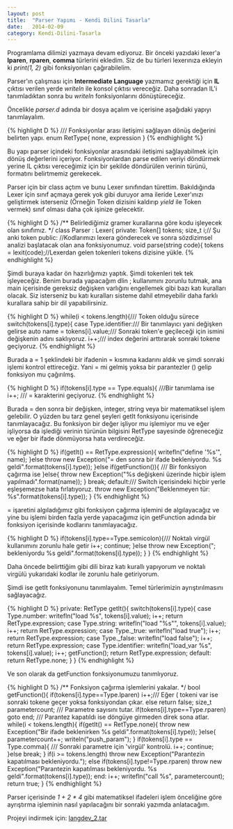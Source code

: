 ```yaml
---
layout: post
title:  "Parser Yapımı - Kendi Dilini Tasarla"
date:   2014-02-09
category: Kendi-Dilini-Tasarla
---
```

Programlama dilimizi yazmaya devam ediyoruz. Bir önceki yazıdaki lexer'a **lparen**, **rparen**, **comma** türlerini ekledim. Siz de bu türleri lexerınıza ekleyin ki *print(1, 2)* gibi fonksiyonları çağırabilelim.

Parser'ın çalışması için **Intermediate Language** yazmamız gerektiği için **IL** çıktısı verilen yerde *writeln* ile konsol çıktısı vereceğiz. Daha sonradan IL'i tanımladıktan sonra bu *writeln* fonksiyonlarını dönüştüreceğiz.

Öncelikle *parser.d* adında bir dosya açalım ve içerisine aşağıdaki yapıyı tanımlayalım.

{% highlight D %}
/// Fonksiyonlar arası iletişimi sağlayan dönüş değerini belirten yapı.
enum RetType{
      none, expression
}
{% endhighlight %}

Bu yapı parser içindeki fonksiyonlar arasındaki iletişimi sağlayabilmek için dönüş değerlerini içeriyor. Fonksiyonlardan parse edilen veriyi döndürmek yerine IL çıktısı vereceğimiz için bir şekilde döndürülen verinin türünü, formatını belirtmemiz gerekecek.

Parser için bir class açtım ve bunu Lexer sınıfından türettim. Bakıldığında Lexer için sınıf açmaya gerek yok gibi duruyor ama ileride Lexer'ınızı geliştirmek isterseniz (Örneğin Token dizisini kaldırıp *yield* ile Token vermek) sınıf olması daha çok işinize gelecektir.

{% highlight D %}
/**
 Belirlediğimiz gramer kurallarına göre kodu işleyecek olan sınıfımız.
 */
class Parser : Lexer{
    private:
        Token[] tokens;
        size_t i;// Şu anki token
    public:
        //Kodlarımızı lexera gönderecek ve sonra sözdizimsel analizi başlatacak olan ana fonksiyonumuz.
        void parse(string code){
            tokens = lexit(code);//Lexerdan gelen tokenleri tokens dizisine yükle.
{% endhighlight %}

Şimdi buraya kadar ön hazırlığımızı yaptık. Şimdi tokenleri tek tek işleyeceğiz. Benim burada yapacağım dlin ; kullanımını zorunlu tutmak, ana main içerisinde gereksiz değişken varlığını engellemek gibi bazı katı kuralları olacak. Siz isterseniz bu katı kuralları sisteme dahil etmeyebilir daha farklı kurallara sahip bir dil yapabilirsiniz.

{% highlight D %}
while(i < tokens.length){/// Token olduğu sürece
    switch(tokens[i].type){
        case Type.identifier:/// Bir tanımlayıcı yani değişken gelirse
            auto name = tokens[i].value;/// Sonraki token'e geçileceği için ismini değişkenin adını saklıyoruz.
            i++;/// index değerini arttırarak sonraki tokene geçiyoruz.
{% endhighlight %}

Burada a = 1 şeklindeki bir ifadenin = kısmına kadarını aldık ve şimdi sonraki işlemi kontrol ettireceğiz. Yani = mi gelmiş yoksa bir parantezler () gelip fonksiyon mu çağırılmş.

{% highlight D %}
if(tokens[i].type == Type.equals){ ///Bir tanımlama ise
    i++; /// = karakterini geçiyoruz.
{% endhighlight %}

Burada = den sonra bir değişken, integer, string veya bir matematiksel işlem gelebilir. O yüzden bu tarz genel şeyleri getIt fonksiyonu içerisinde tanımlayacağız. Bu fonksiyon bir değer işliyor mu işlemiyor mu ve eğer işliyorsa da işlediği verinin türünün bilgisini RetType sayesinde öğreneceğiz ve eğer bir ifade dönmüyorsa hata verdireceğiz.

{% highlight D %}
          if(getIt() == RetType.expression){
                writefln("define '%s'", name);
            }else throw new Exception("= den sonra bir ifade bekleniyordu. %s geldi".format(tokens[i].type));
        }else if(getFunction()){ /// Bir fonksiyon çağırma ise
        }else{
            throw new Exception("%s değişkeni üzerinde hiçbir işlem yapılmadı".format(name));
        }
        break;
    default:/// Switch içerisindeki hiçbir yerle eşleşemezse hata fırlatıyoruz.
        throw new Exception("Beklenmeyen tür: %s".format(tokens[i].type));
}
{% endhighlight %}

= işaretini algıladığımız gibi fonksiyon çağırma işlemini de algılayacağız ve yine bu işlemi birden fazla yerde yapacağımız için getFunction adında bir fonksiyon içerisinde kodlarını tanımlayacağız.

{% highlight D %}
      if(tokens[i].type==Type.semicolon){/// Noktalı virgül kullanımını zorunlu hale getir
            i++;
            continue;
        }else throw new Exception("; bekleniyordu %s geldi".format(tokens[i].type));
    }
}
{% endhighlight %}

Daha öncede belirttiğim gibi dili biraz katı kurallı yapıyorum ve noktalı virgülü yukarıdaki kodlar ile zorunlu hale getiriyorum.

Şimdi ise getIt fonksiyonunu tanımlayalım. Temel türlerimizin ayrıştırılmasını sağlayacağız.

{% highlight D %}
private:
RetType getIt(){
    switch(tokens[i].type){
        case Type.number:
            writefln("load %s", tokens[i].value);
            i++;
            return RetType.expression;
        case Type.string:
            writefln("load "%s"", tokens[i].value);
            i++;
            return RetType.expression;
        case Type._true:
            writefln("load true");
            i++;
            return RetType.expression;
        case Type._false:
            writefln("load false");
            i++;
            return RetType.expression;
        case Type.identifier:
            writefln("load_var %s", tokens[i].value);
            i++;
            getFunction();
            return RetType.expression;
        default:
            return RetType.none;
    }
}
{% endhighlight %}

Ve son olarak da getFunction fonksiyonumuzu tanımlıyoruz.

{% highlight D %}
      /**
            Fonksiyon çağırma işlemlerini yakalar.
        */
        bool getFunction(){
            if(tokens[i].type==Type.lparen) i++;/// Eğer ( tokeni var ise sonraki tokene geçer yoksa fonksiyondan çıkar.
            else return false;
            size_t parametercount; /// Parametre sayısını tutar.
            if(tokens[i].type==Type.rparen) goto end; /// Parantez kapatıldı ise döngüye girmeden direk sona atlar.
            while(i < tokens.length){
                if(getIt() == RetType.none){
                    throw new Exception("Bir ifade beklenirken %s geldi".format(tokens[i].type));
                }else{
                    parametercount++;
                    writeln("push_param");
                }
                if(tokens[i].type == Type.comma){ /// Sonraki parametre için 'virgül' kontrolü.
                    i++;
                    continue;
                }else break;
            }
            if(i >= tokens.length) throw new Exception("Parantezin kapatılması bekleniyordu.");
            else if(tokens[i].type!=Type.rparen) throw new Exception("Parantezin kapatılması bekleniyordu. %s geldi".format(tokens[i].type));
        end:
            i++;
            writefln("call %s", parametercount);
            return true;
        }
{% endhighlight %}

Parser içerisinde *1 + 2 \* 4* gibi matematiksel ifadeleri işlem önceliğine göre ayrıştırma işleminin nasıl yapılacağını bir sonraki yazımda anlatacağım.

Projeyi indirmek için: [langdev_2.tar](/assets/files/langdev_2.tar.gz)